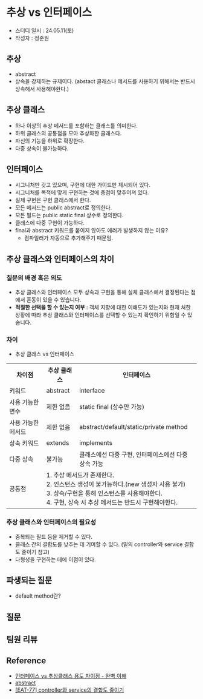 # 추상 vs 인터페이스
 - 스터디 일시 : 24.05.11(토)
 - 작성자 : 정준원
 
## 추상
 - abstract
 - 상속을 강제하는 규제이다. (abstact 클래스나 메서드를 사용하기 위해서는 반드시 상속해서 사용해야한다.)


## 추상 클래스
 - 하나 이상의 추상 메서드를 포함하는 클래스를 의미한다.
 - 하위 클래스의 공통점을 모아 추상화한 클래스다.
 - 자신의 기능을 하위로 확장한다.
 - 다중 상속이 불가능하다.

## 인터페이스
 - 시그니처만 갖고 있으며, 구현에 대한 가이드만 제시되어 있다.
 - 시그니처를 목적에 맞게 구현하는 것에 중점이 맞추어져 있다.
 - 실제 구현은 구현 클래스에서 한다.
 - 모든 메서드는 public abstract로 정의한다.
 - 모든 필드는 public static final 상수로 정의한다.
 - 클래스에 다중 구현이 가능하다.
 - final과 abstract 키워드를 붙이지 않아도 에러가 발생하지 않는 이유?
    - 컴파일러가 자동으로 추가해주기 때문임.

## 추상 클래스와 인터페이스의 차이

### 질문의 배경 혹은 의도
 - 추상 클래스와 인터페이스 모두 상속과 구현을 통해 실체 클래스에서 결정된다는 점에서 혼동이 있을 수 있습니다.
 - **적절한 선택을 할 수 있는지 여부** : 객체 지향에 대한 이해도가 있는지와 현재 처한 상황에 따라 추상 클래스와 인터페이스를 선택할 수 있는지 확인하기 위함일 수 있습니다.

### 차이

- 추상 클래스 vs 인터페이스
<table>
    <tr>
        <th>차이점</th>
        <th>추상 클래스</th>
        <th>인터페이스</th>
    </tr>
    <tr>
        <td>키워드</td>
        <td>abstract</td>
        <td>interface</td>
    </tr>
    <tr>
        <td>사용 가능한 변수</td>
        <td>제한 없음</td>
        <td>static final (상수만 가능)</td>
    </tr>
    <tr>
        <td>사용 가능한 메서드</td>
        <td>제한 없음</td>
        <td>abstract/default/static/private method</td>
    </tr>
    <tr>
        <td>상속 키워드</td>
        <td>extends</td>
        <td>implements</td>
    </tr>
    <tr>
        <td>다중 상속</td>
        <td>불가능</td>
        <td>클래스에선 다중 구현, 인터페이스에선 다중 상속 가능</td>
    </tr>
    <tr>
        <td>공통점</td>
        <td colspan='2'>
            1. 추상 메서드가 존재한다.<br/>
            2. 인스턴스 생성이 불가능하다.(new 생성자 사용 불가)<br/>
            3. 상속/구현을 통해 인스턴스를 사용해야한다.<br/>
            4. 구현, 상속 시 추상 메서드는 반드시 구현해야한다.<br/>
        </td>
    </tr>
</table>

### 추상 클래스와 인터페이스의 필요성
 - 중복되는 필드 등을 제거할 수 있다.
 - 클래스 간의 결합도를 낮추는 데 기여할 수 있다. (밑의 controller와 service 결합도 줄이기 참고)
 - 다형성을 구현하는 데에 이점이 있다.

## 파생되는 질문
 - default method란?


## 질문

## 팀원 리뷰

## Reference
 - [인터페이스 vs 추상클래스 용도 차이점 - 완벽 이해](https://inpa.tistory.com/entry/JAVA-%E2%98%95-%EC%9D%B8%ED%84%B0%ED%8E%98%EC%9D%B4%EC%8A%A4-vs-%EC%B6%94%EC%83%81%ED%81%B4%EB%9E%98%EC%8A%A4-%EC%B0%A8%EC%9D%B4%EC%A0%90-%EC%99%84%EB%B2%BD-%EC%9D%B4%ED%95%B4%ED%95%98%EA%B8%B0)
 - [abstract](https://opentutorials.org/course/1223/6062)
 - [[EAT-77] controller와 service의 결합도 줄이기](https://github.com/have-a-meal/have-a-meal-server/issues/10)